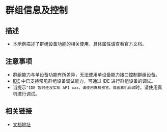 # 群组信息及控制

## 描述

- 本示例描述了群组设备功能的相关使用，具体属性请查看官方文档。

## 注意事项

- 群组能力与单设备功能有所差异，无法使用单设备能力接口控制群组设备。
- [IDE](https://developer.tuya.com/cn/miniapp/devtools/tools) 中已支持常见群组设备调试能力，可通过 IDE 进行群组设备的调试。
- 当提示`"IDE 暂时还没实现 API xxx，请使用真机预览，或者真机调试`时，请使用真机进行调试。

## 相关链接

- [文档地址](https://developer.tuya.com/cn/miniapp/develop/ray/api/group/info/getGroupInfo)
